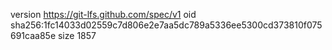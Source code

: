 version https://git-lfs.github.com/spec/v1
oid sha256:1fc14033d02559c7d806e2e7aa5dc789a5336ee5300cd373810f075691caa85e
size 1857
